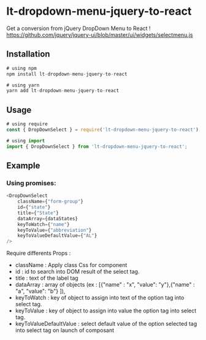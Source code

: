# lt-dropdown-menu-jquery-to-react

Get a conversion from jQuery DropDown Menu to React ! 
https://github.com/jquery/jquery-ui/blob/master/ui/widgets/selectmenu.js
## Installation

```js
# using npm
npm install lt-dropdown-menu-jquery-to-react

# using yarn
yarn add lt-dropdown-menu-jquery-to-react
```

## Usage

```js
# using require
const { DropDownSelect } = require('lt-dropdown-menu-jquery-to-react');

# using import
import { DropDownSelect } from 'lt-dropdown-menu-jquery-to-react';
```

## Example

### Using promises:

```js
<DropDownSelect
    className={"form-group"}
    id={"state"}
    title={"State"}
    dataArray={dataStates}
    keyToWatch={"name"}
    keyToValue={"abbreviation"}
    keyToValueDefaultValue={"AL"}
/>
```
Require differents Props : 
- className : Apply class Css for component
- id : id to search into DOM result of the select tag.
- title : text of the label tag
- dataArray : array of objects (ex : [{"name" : "x", "value": "y"},{"name" : "a", "value": "b"} ]), 
- keyToWatch : key of object to assign into text of the option tag into select tag.
- keyToValue : key of object to assign into value the option tag into select tag. 
- keyToValueDefaultValue : select default value of the option selected tag into select tag on launch of composant
